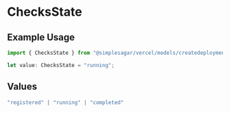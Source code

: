 # ChecksState

## Example Usage

```typescript
import { ChecksState } from "@simplesagar/vercel/models/createdeploymentop.js";

let value: ChecksState = "running";
```

## Values

```typescript
"registered" | "running" | "completed"
```